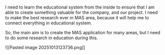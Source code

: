 I need to learn the educational system from the inside to ensure that I am able to create something valuable for the company, and our project. 
I need to make the best research ever in MAS area, because it will help me to connect everything in educational system. 

So, the main aim is to create the MAS application for many areas, but I need to do some research in education during this. 


![[Pasted image 20251013123736.png]]